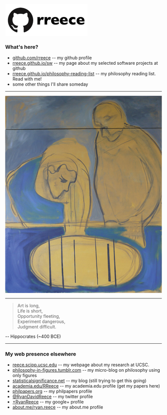 
[![](img/github-rreece.png)](https://github.com/rreece)

### What's here?

-   [github.com/rreece](https://github.com/rreece) -- my github profile
-   [rreece.github.io/sw](sw/) -- my page about my selected software projects at github
-   [rreece.github.io/philosophy-reading-list](rreece.github.io/philosophy-reading-list/) -- my philosophy reading list. Read with me!
-   some other things I'll share someday


--------------------------------------------------------------------------------


![*All matter is the same*, [Geraldine Cox](http://www.findingpatterns.info/physics/) (2011)](img/Geraldine-Cox-All-matter-is-the-same.jpg)


--------------------------------------------------------------------------------


>   Art is long,    
>   Life is short,    
>   Opportunity fleeting,    
>   Experiment dangerous,    
>   Judgment difficult.

 -- Hippocrates (~400 BCE)


--------------------------------------------------------------------------------


### My web presence elsewhere

-   [reece.scipp.ucsc.edu](http://reece.scipp.ucsc.edu/) -- my webpage about my research at UCSC.
-   [philosophy-in-figures.tumblr.com](http://philosophy-in-figures.tumblr.com/) -- my micro-blog on philosophy using only figures
-   [statisticalsignificance.net](http://statisticalsignificance.net/) -- my blog (still trying to get this going)
-   [academia.edu/RReece](https://ucsc.academia.edu/RReece) -- my academia.edu profile (get my papers here)
-   [philpapers.org](http://philpapers.org/profile/71785) -- my philpapers profile
-   [&#64;RyanDavidReece](https://twitter.com/RyanDavidReece) -- my twitter profile
-   [+RyanReece](https://plus.google.com/+RyanReece/posts) -- my google+ profile
-   [about.me/ryan.reece](http://about.me/ryan.reece) -- my about.me profile


